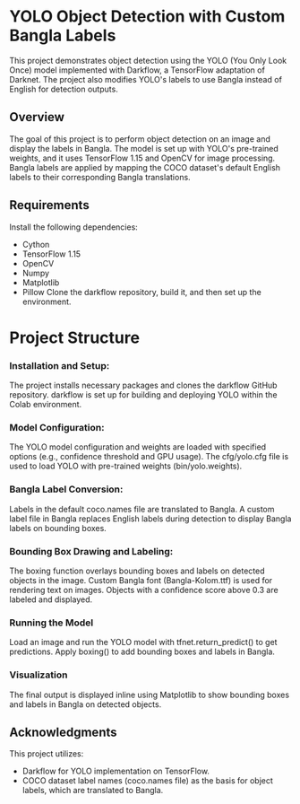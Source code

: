 # YOLO Object Detection with Custom Bangla Labels
This project demonstrates object detection using the YOLO (You Only Look Once) model implemented with Darkflow, a TensorFlow adaptation of Darknet. The project also modifies YOLO's labels to use Bangla instead of English for detection outputs. 

## Overview
The goal of this project is to perform object detection on an image and display the labels in Bangla. The model is set up with YOLO's pre-trained weights, and it uses TensorFlow 1.15 and OpenCV for image processing. Bangla labels are applied by mapping the COCO dataset's default English labels to their corresponding Bangla translations.

## Requirements
Install the following dependencies:
* Cython
* TensorFlow 1.15
* OpenCV
* Numpy
* Matplotlib
* Pillow
Clone the darkflow repository, build it, and then set up the environment.

# Project Structure
### Installation and Setup:
The project installs necessary packages and clones the darkflow GitHub repository.
darkflow is set up for building and deploying YOLO within the Colab environment.
### Model Configuration:
The YOLO model configuration and weights are loaded with specified options (e.g., confidence threshold and GPU usage).
The cfg/yolo.cfg file is used to load YOLO with pre-trained weights (bin/yolo.weights).
### Bangla Label Conversion:
Labels in the default coco.names file are translated to Bangla.
A custom label file in Bangla replaces English labels during detection to display Bangla labels on bounding boxes.
### Bounding Box Drawing and Labeling:
The boxing function overlays bounding boxes and labels on detected objects in the image.
Custom Bangla font (Bangla-Kolom.ttf) is used for rendering text on images.
Objects with a confidence score above 0.3 are labeled and displayed.
### Running the Model
Load an image and run the YOLO model with tfnet.return_predict() to get predictions.
Apply boxing() to add bounding boxes and labels in Bangla.
### Visualization
The final output is displayed inline using Matplotlib to show bounding boxes and labels in Bangla on detected objects.

## Acknowledgments
This project utilizes:

* Darkflow for YOLO implementation on TensorFlow.
* COCO dataset label names (coco.names file) as the basis for object labels, which are translated to Bangla.
